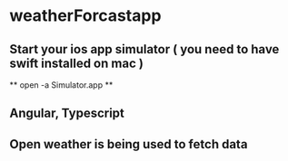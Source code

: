 # weatherForcastapp

## Start your ios app simulator ( you need to have swift installed on mac )

** open -a Simulator.app **

## Angular, Typescript 

## Open weather is being used to fetch data 
